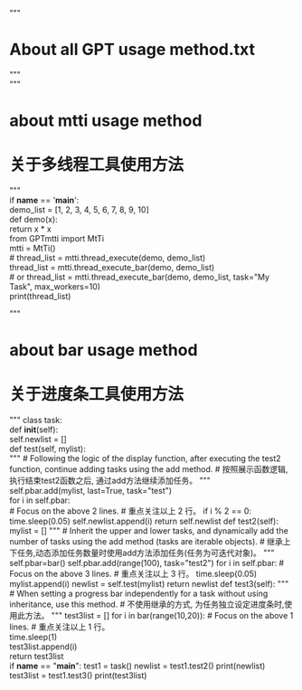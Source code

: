 """
#   About all GPT usage method.txt
"""
<br>
"""
#   about mtti usage method
#   关于多线程工具使用方法
"""
<br>
if __name__ == '__main__':
<br>
    demo_list = [1, 2, 3, 4, 5, 6, 7, 8, 9, 10]
    <br>
    def demo(x):
    <br>
        return x * x
    <br>
    from GPTmtti import MtTi
    <br>
    mtti = MtTi()
    <br>
    # thread_list = mtti.thread_execute(demo, demo_list)
    <br>
    thread_list = mtti.thread_execute_bar(demo, demo_list)
    <br>
    # or thread_list = mtti.thread_execute_bar(demo, demo_list, task="My Task", max_workers=10)
    <br>
    print(thread_list)

"""
#   about bar usage method
#   关于进度条工具使用方法
"""
class task:
<br>
    def __init__(self):
    <br>
        self.newlist = []
    <br>
    def test(self, mylist):
        <br>
        """
        #   Following the logic of the display function, after executing the test2 function, continue adding tasks using the add method.
        #   按照展示函数逻辑, 执行结束test2函数之后, 通过add方法继续添加任务。
        """
        <br>
        self.pbar.add(mylist, last=True, task="test")
        <br>
        for i in self.pbar:
        <br>
        #   Focus on the above 2 lines.
        #   重点关注以上 2 行。
            if i % 2 == 0:
                time.sleep(0.05)
                self.newlist.append(i)
        return self.newlist
    def test2(self):
        mylist = []
        """
        #   Inherit the upper and lower tasks, and dynamically add the number of tasks using the add method (tasks are iterable objects).
        #   继承上下任务,动态添加任务数量时使用add方法添加任务(任务为可迭代对象)。
        """
        self.pbar=bar()
        self.pbar.add(range(100), task="test2")
        for i in self.pbar:
        #   Focus on the above 3 lines.
        #   重点关注以上 3 行。
            time.sleep(0.05)
            mylist.append(i)
        newlist = self.test(mylist)
        return newlist
    def test3(self):
        """
        #   When setting a progress bar independently for a task without using inheritance, use this method.
        #   不使用继承的方式, 为任务独立设定进度条时,使用此方法。
        """
        test3list = []
        for i in bar(range(10,20)):
        #   Focus on the above 1 lines.
        #   重点关注以上 1 行。
            <br>
            time.sleep(1)
            <br>
            test3list.append(i)
        <br>
        return test3list
<br>
if __name__ == "__main__":
    test1 = task()
    newlist = test1.test2()
    print(newlist)
    test3list = test1.test3()
    print(test3list)
